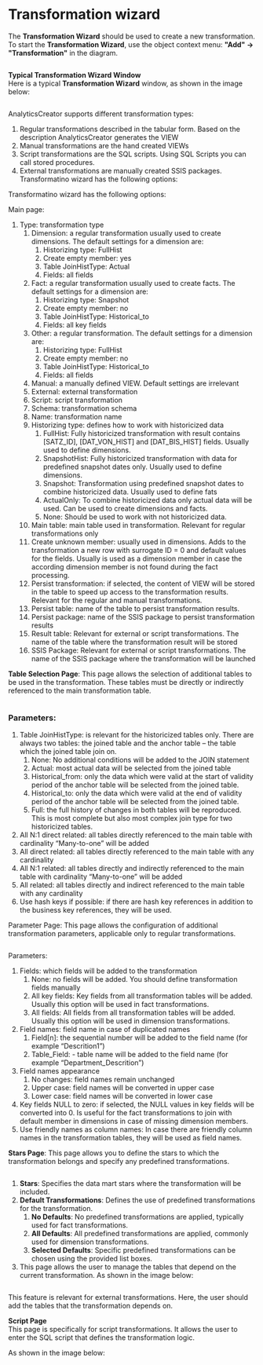 # Transformation wizard

The **Transformation Wizard** should be used to create a new transformation. To start the **Transformation Wizard**, use the object context menu: **"Add" → "Transformation"** in the diagram.

<figure><img src="../../.gitbook/assets/image (25).png" alt=""><figcaption></figcaption></figure>

**Typical Transformation Wizard Window**\
Here is a typical **Transformation Wizard** window, as shown in the image below:

<figure><img src="../../.gitbook/assets/image (26).png" alt=""><figcaption></figcaption></figure>

AnalyticsCreator supports different transformation types:

1. Regular transformations described in the tabular form. Based on the description AnalyticsCreator generates the VIEW&#x20;
2. Manual transformations are the hand created VIEWs&#x20;
3. Script transformations are the SQL scripts. Using SQL Scripts you can call stored procedures.
4. External transformations are manually created SSIS packages. Transformatino wizard has the following options:

Transformatino wizard has the following options:

Main page:

1. Type: transformation type
   1. Dimension: a regular transformation usually used to create dimensions. The default settings for a dimension are:
      1. Historizing type: FullHist
      2. Create empty member: yes
      3. Table JoinHistType: Actual
      4. Fields: all fields
   2. Fact: a regular transformation usually used to create facts. The default settings for a dimension are:
      1. Historizing type: Snapshot
      2. Create empty member: no
      3. Table JoinHistType: Historical\_to
      4. Fields: all key fields
   3. Other: a regular transformation. The default settings for a dimension are:
      1. Historizing type: FullHist
      2. Create empty member: no
      3. Table JoinHistType: Historical\_to
      4. Fields: all fields
   4. Manual: a manually defined VIEW. Default settings are irrelevant
   5. External: external transformation
   6. Script: script transformation
   7. Schema: transformation schema
   8. Name: transformation name
   9. Historizing type: defines how to work with historicized data
      1. FullHist: Fully historicized transformation with result contains \[SATZ\_ID], \[DAT\_VON\_HIST] and \[DAT\_BIS\_HIST] fields. Usually used to define dimensions.
      2. SnapshotHist: Fully historicized transformation with data for predefined snapshot dates only. Usually used to define dimensions.
      3. Snapshot: Transformation using predefined snapshot dates to combine historicized data. Usually used to define fats
      4. ActualOnly: To combine historicized data only actual data will be used. Can be used to create dimensions and facts.
      5. None: Should be used to work with not historicized data.
   10. Main table: main table used in transformation. Relevant for regular transformations only
   11. Create unknown member: usually used in dimensions. Adds to the transformation a new row with surrogate ID = 0 and default values for the fields. Usually is used as a dimension member in case the according dimension member is not found during the fact processing.
   12. Persist transformation: if selected, the content of VIEW will be stored in the table to speed up access to the transformation results. Relevant for the regular and manual transformations.
   13. Persist table: name of the table to persist transformation results.
   14. Persist package: name of the SSIS package to persist transformation results
   15. Result table: Relevant for external or script transformations. The name of the table where the transformation result will be stored
   16. SSIS Package: Relevant for external or script transformations. The name of the SSIS package where the transformation will be launched

**Table Selection Page**: This page allows the selection of additional tables to be used in the transformation. These tables must be directly or indirectly referenced to the main transformation table.

<figure><img src="../../.gitbook/assets/image (27).png" alt=""><figcaption></figcaption></figure>

### Parameters:

1. Table JoinHistType: is relevant for the historicized tables only. There are always two tables: the joined table and the anchor table – the table which the joined table join on.
   1. None: No additional conditions will be added to the JOIN statement
   2. Actual: most actual data will be selected from the joined table
   3. &#x20;Historical\_from: only the data which were valid at the start of validity period of the anchor table will be selected from the joined table.
   4. Historical\_to: only the data which were valid at the end of validity period of the anchor table will be selected from the joined table.
   5. Full: the full history of changes in both tables will be reproduced. This is most complete but also most complex join type for two historicized tables.
2. All N:1 direct related: all tables directly referenced to the main table with cardinality “Many-to-one” will be added
3. &#x20;All direct related: all tables directly referenced to the main table with any cardinality
4. All N:1 related: all tables directly and indirectly referenced to the main table with cardinality “Many-to-one” will be added
5. All related: all tables directly and indirect referenced to the main table with any cardinality
6. Use hash keys if possible: if there are hash key references in addition to the business key references, they will be used.

Parameter Page: This page allows the configuration of additional transformation parameters, applicable only to regular transformations.

<figure><img src="../../.gitbook/assets/image (28).png" alt=""><figcaption></figcaption></figure>

Parameters:

1. Fields: which fields will be added to the transformation
   1. None: no fields will be added. You should define transformation fields manually
   2. All key fields: Key fields from all transformation tables will be added. Usually this option will be used in fact transformations.
   3. All fields: All fields from all transformation tables will be added. Usually this option will be used in dimension transformations.
2. Field names: field name in case of duplicated names
   1. Field\[n]:  the sequential number will be added to the field name (for example “Descrition1”)
   2. Table\_Field: - table name will be added to the field name (for example “Department\_Descrition”)
3. Field names appearance
   1. No changes: field names remain unchanged
   2. Upper case: field names will be converted in upper case
   3. Lower case: field names will be converted in lower case
4. Key fields NULL to zero: if selected, the NULL values in key fields will be converted into 0. Is useful for the fact transformations to join with default member in dimensions  in case of missing dimension members.
5. Use friendly names as column names: In case there are friendly column names in the transformation tables, they will be used as field names.

**Stars Page**: This page allows you to define the stars to which the transformation belongs and specify any predefined transformations.

<figure><img src="../../.gitbook/assets/image (29).png" alt=""><figcaption></figcaption></figure>

1. **Stars**: Specifies the data mart stars where the transformation will be included.
2. **Default Transformations**: Defines the use of predefined transformations for the transformation.
   1. **No Defaults**: No predefined transformations are applied, typically used for fact transformations.
   2. **All Defaults**: All predefined transformations are applied, commonly used for dimension transformations.
   3. **Selected Defaults**: Specific predefined transformations can be chosen using the provided list boxes.
3. This page allows the user to manage the tables that depend on the current transformation. As shown in the image below:

<figure><img src="../../.gitbook/assets/image (30).png" alt=""><figcaption></figcaption></figure>

This feature is relevant for external transformations. Here, the user should add the tables that the transformation depends on.

**Script Page**\
This page is specifically for script transformations. It allows the user to enter the SQL script that defines the transformation logic.

As shown in the image below:

<figure><img src="../../.gitbook/assets/image (31).png" alt=""><figcaption></figcaption></figure>
